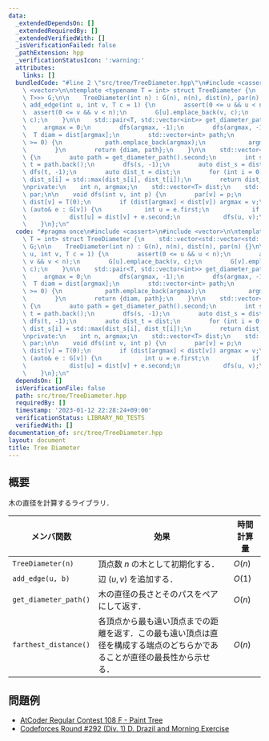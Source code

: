 ```yaml
---
data:
  _extendedDependsOn: []
  _extendedRequiredBy: []
  _extendedVerifiedWith: []
  _isVerificationFailed: false
  _pathExtension: hpp
  _verificationStatusIcon: ':warning:'
  attributes:
    links: []
  bundledCode: "#line 2 \"src/tree/TreeDiameter.hpp\"\n#include <cassert>\n#include\
    \ <vector>\n\ntemplate <typename T = int> struct TreeDiameter {\n    std::vector<std::vector<std::pair<int,\
    \ T>>> G;\n\n    TreeDiameter(int n) : G(n), n(n), dist(n), par(n) {}\n\n    void\
    \ add_edge(int u, int v, T c = 1) {\n        assert(0 <= u && u < n);\n      \
    \  assert(0 <= v && v < n);\n        G[u].emplace_back(v, c);\n        G[v].emplace_back(u,\
    \ c);\n    }\n\n    std::pair<T, std::vector<int>> get_diameter_path() {\n   \
    \     argmax = 0;\n        dfs(argmax, -1);\n        dfs(argmax, -1);\n      \
    \  T diam = dist[argmax];\n        std::vector<int> path;\n        while (argmax\
    \ >= 0) {\n            path.emplace_back(argmax);\n            argmax = par[argmax];\n\
    \        }\n        return {diam, path};\n    }\n\n    std::vector<T> farthest_distance()\
    \ {\n        auto path = get_diameter_path().second;\n        int s = path.front(),\
    \ t = path.back();\n        dfs(s, -1);\n        auto dist_s = dist;\n       \
    \ dfs(t, -1);\n        auto dist_t = dist;\n        for (int i = 0; i < n; i++)\
    \ dist_s[i] = std::max(dist_s[i], dist_t[i]);\n        return dist_s;\n    }\n\
    \nprivate:\n    int n, argmax;\n    std::vector<T> dist;\n    std::vector<int>\
    \ par;\n\n    void dfs(int v, int p) {\n        par[v] = p;\n        if (p < 0)\
    \ dist[v] = T(0);\n        if (dist[argmax] < dist[v]) argmax = v;\n        for\
    \ (auto& e : G[v]) {\n            int u = e.first;\n            if (u == p) continue;\n\
    \            dist[u] = dist[v] + e.second;\n            dfs(u, v);\n        }\n\
    \    }\n};\n"
  code: "#pragma once\n#include <cassert>\n#include <vector>\n\ntemplate <typename\
    \ T = int> struct TreeDiameter {\n    std::vector<std::vector<std::pair<int, T>>>\
    \ G;\n\n    TreeDiameter(int n) : G(n), n(n), dist(n), par(n) {}\n\n    void add_edge(int\
    \ u, int v, T c = 1) {\n        assert(0 <= u && u < n);\n        assert(0 <=\
    \ v && v < n);\n        G[u].emplace_back(v, c);\n        G[v].emplace_back(u,\
    \ c);\n    }\n\n    std::pair<T, std::vector<int>> get_diameter_path() {\n   \
    \     argmax = 0;\n        dfs(argmax, -1);\n        dfs(argmax, -1);\n      \
    \  T diam = dist[argmax];\n        std::vector<int> path;\n        while (argmax\
    \ >= 0) {\n            path.emplace_back(argmax);\n            argmax = par[argmax];\n\
    \        }\n        return {diam, path};\n    }\n\n    std::vector<T> farthest_distance()\
    \ {\n        auto path = get_diameter_path().second;\n        int s = path.front(),\
    \ t = path.back();\n        dfs(s, -1);\n        auto dist_s = dist;\n       \
    \ dfs(t, -1);\n        auto dist_t = dist;\n        for (int i = 0; i < n; i++)\
    \ dist_s[i] = std::max(dist_s[i], dist_t[i]);\n        return dist_s;\n    }\n\
    \nprivate:\n    int n, argmax;\n    std::vector<T> dist;\n    std::vector<int>\
    \ par;\n\n    void dfs(int v, int p) {\n        par[v] = p;\n        if (p < 0)\
    \ dist[v] = T(0);\n        if (dist[argmax] < dist[v]) argmax = v;\n        for\
    \ (auto& e : G[v]) {\n            int u = e.first;\n            if (u == p) continue;\n\
    \            dist[u] = dist[v] + e.second;\n            dfs(u, v);\n        }\n\
    \    }\n};\n"
  dependsOn: []
  isVerificationFile: false
  path: src/tree/TreeDiameter.hpp
  requiredBy: []
  timestamp: '2023-01-12 22:28:24+09:00'
  verificationStatus: LIBRARY_NO_TESTS
  verifiedWith: []
documentation_of: src/tree/TreeDiameter.hpp
layout: document
title: Tree Diameter
---
```


## 概要
木の直径を計算するライブラリ．

| メンバ関数            | 効果                                                                                                                       | 時間計算量 |
| --------------------- | -------------------------------------------------------------------------------------------------------------------------- | ---------- |
| `TreeDiameter(n)`     | 頂点数 $n$ の木として初期化する．                                                                                          | $O(n)$     |
| `add_edge(u, b)`      | 辺 $(u,v)$ を追加する．                                                                                                    | $O(1)$     |
| `get_diameter_path()` | 木の直径の長さとそのパスをペアにして返す．                                                                                 | $O(n)$     |
| `farthest_distance()` | 各頂点から最も遠い頂点までの距離を返す．この最も遠い頂点は直径を構成する端点のどちらかであることが直径の最長性から示せる． | $O(n)$     |

## 問題例
- [AtCoder Regular Contest 108 F - Paint Tree](https://atcoder.jp/contests/arc108/tasks/arc108_f)
- [Codeforces Round #292 (Div. 1) D. Drazil and Morning Exercise](https://codeforces.com/contest/516/problem/D)
